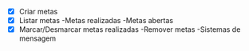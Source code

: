 - [x] Criar metas
- [x] Listar metas
    -Metas realizadas
    -Metas abertas
- [x] Marcar/Desmarcar metas realizadas
-Remover metas
-Sistemas de mensagem